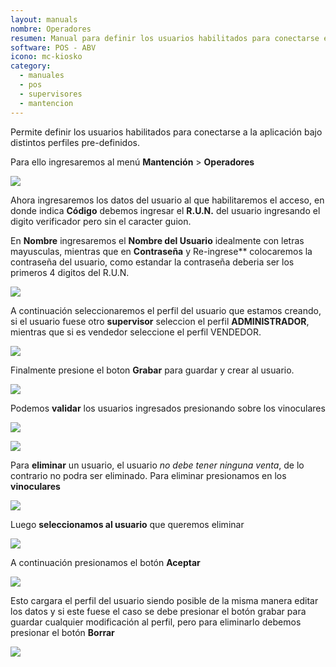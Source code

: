 ```yaml
---
layout: manuals
nombre: Operadores
resumen: Manual para definir los usuarios habilitados para conectarse en el POS bajo perfiles especificos en el POS.
software: POS - ABV
icono: mc-kiosko
category:
  - manuales
  - pos
  - supervisores
  - mantencion
---
```

Permite definir los usuarios habilitados para conectarse a la aplicación bajo distintos perfiles pre-definidos.

Para ello ingresaremos al menú **Mantención** > **Operadores**

<p class="centrado"><img src="{{site.baseurl}}/docs/pos/img/operadores/1.png"></p>

Ahora ingresaremos los datos del usuario al que habilitaremos el acceso, en donde indica **Código** debemos ingresar el **R.U.N.** del usuario ingresando el digito verificador pero sin el caracter guion.

En **Nombre** ingresaremos el **Nombre del Usuario** idealmente con letras mayusculas, mientras que en **Contraseña** y Re-ingrese** colocaremos la contraseña del usuario, como estandar la contraseña deberia ser los primeros 4 digitos del R.U.N.

<p class="centrado"><img src="{{site.baseurl}}/docs/pos/img/operadores/2.png"></p>

A continuación seleccionaremos el perfil del usuario que estamos creando, si el usuario fuese otro **supervisor** seleccion el perfil **ADMINISTRADOR**, mientras que si es vendedor seleccione el perfil VENDEDOR.

<p class="centrado"><img src="{{site.baseurl}}/docs/pos/img/operadores/3.png"></p>

Finalmente presione el boton **Grabar** para guardar y crear al usuario.

<p class="centrado"><img src="{{site.baseurl}}/docs/pos/img/operadores/4.png"></p>

Podemos **validar** los usuarios ingresados presionando sobre los vinoculares

<p class="centrado"><img src="{{site.baseurl}}/docs/pos/img/operadores/5.png"></p>

<p class="centrado"><img src="{{site.baseurl}}/docs/pos/img/operadores/6.png"></p>

Para **eliminar** un usuario, el usuario *no debe tener ninguna venta*, de lo contrario no podra ser eliminado. Para eliminar presionamos en los **vinoculares**

<p class="centrado"><img src="{{site.baseurl}}/docs/pos/img/operadores/5.png"></p>

Luego **seleccionamos al usuario** que queremos eliminar

<p class="centrado"><img src="{{site.baseurl}}/docs/pos/img/operadores/6.png"></p>

A continuación presionamos el botón **Aceptar**

<p class="centrado"><img src="{{site.baseurl}}/docs/pos/img/operadores/7.png"></p>

Esto cargara el perfil del usuario siendo posible de la misma manera editar los datos y si este fuese el caso se debe presionar el botón grabar para guardar cualquier modificación al perfil, pero para eliminarlo debemos presionar el botón **Borrar**

<p class="centrado"><img src="{{site.baseurl}}/docs/pos/img/operadores/8.png"></p>
